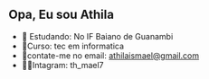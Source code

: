 ## Opa, Eu sou Athila

- 👾 Estudando: No IF Baiano de Guanambi
- 🤖Curso: tec em informatica
- 👻contate-me no email: athilaismael@gmail.com
- 🐱‍👤Intagram: th_mael7
